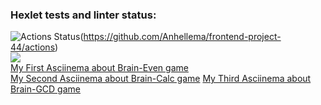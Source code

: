 ### Hexlet tests and linter status:

![Actions Status](https://github.com/Anhellema/frontend-project-44/actions/workflows/hexlet-check.yml/badge.svg)(https://github.com/Anhellema/frontend-project-44/actions)  
<a href="https://codeclimate.com/github/Anhellema/frontend-project-44/maintainability"><img src="https://api.codeclimate.com/v1/badges/b08dfb3fb2764a2226b9/maintainability" /></a>  
[My First Asciinema about Brain-Even game](https://asciinema.org/a/F1zvvyYrG1UvqstJfcMtB2k7B)  
[My Second Asciinema about Brain-Calc game](https://asciinema.org/a/mxO1FOsrk4HlYViLvBEeyRuHE)
[My Third Asciinema about Brain-GCD game](https://asciinema.org/a/po0ddo2ZURlruAu5Yd87qzV2h)